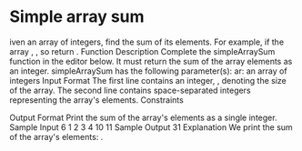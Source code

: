 # Simple array sum

iven an array of integers, find the sum of its elements.
For example, if the array , , so return .
Function Description
Complete the simpleArraySum function in the editor below. It must return the sum of the array elements as an integer.
simpleArraySum has the following parameter(s):
ar: an array of integers
Input Format
The first line contains an integer, , denoting the size of the array.
The second line contains  space-separated integers representing the array's elements.
Constraints

Output Format
Print the sum of the array's elements as a single integer.
Sample Input
6
1 2 3 4 10 11
Sample Output
31
Explanation
We print the sum of the array's elements: .
